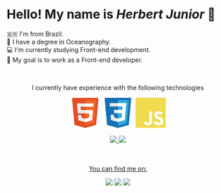 # Hello! My name is *Herbert Junior* 👋

 🇧🇷 I'm from Brazil.
 </br>
 🌊 I have a degree in Oceanography.
 </br>
 💻 I'm currently studying Front-end development.
 </br>
 🎯 My goal is to work as a Front-end developer.
 </br>
 </br>

##

<p align="center">
I currently have experience with the following technologies
</p>

<div style="display: inline_block" align="center">
  <img align="center" height="70" src="https://raw.githubusercontent.com/devicons/devicon/master/icons/html5/html5-original.svg">
  <img align="center" height="70" src="https://raw.githubusercontent.com/devicons/devicon/master/icons/css3/css3-original.svg">
  <img align="center" height="70" src="https://raw.githubusercontent.com/devicons/devicon/master/icons/javascript/javascript-plain.svg">
</div></br>
 
<div align="center">
  <a href="https://github.com/herbjrr">
  <img height="190em" src="https://github-readme-stats.vercel.app/api?username=herbjrr&show_icons=true&theme=dark&include_all_commits=true&count_private=true">
  <img height="160em" src="https://github-readme-stats.vercel.app/api/top-langs/?username=herbjrr&layout=compact&langs_count=7&theme=dark">
</div></br>

##
  
<p align="center">You can find me on:</p>

<div align="center">
   <a href="https://instagram.com/herbjrr" target="_blank"><img height="40" src="https://img.shields.io/badge/-Instagram-%23E4405F?style=for-the-badge&logo=instagram&logoColor=white" target="_blank"></a>
 	 <a href = "mailto:herbjrr@gmail.com"><img height="40" src="https://img.shields.io/badge/-Gmail-%23333?style=for-the-badge&logo=gmail&logoColor=white" target="_blank"></a>
   <a href="https://www.linkedin.com/in/herbertjrr" target="_blank"><img height="40" src="https://img.shields.io/badge/-LinkedIn-%230077B5?style=for-the-badge&logo=linkedin&logoColor=white" target="_blank"></a> 
</div>
